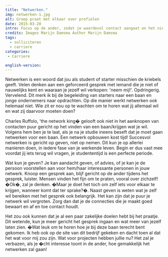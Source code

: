 ```yaml
---
title: "Netwerken."
img: netwerken-1.jpg
alt: Groep praat met elkaar over profielen
date: 2015-03-20
intro: Focus op de ander, zodat je waardevol contact aangaat en het niet geforceerd aanvoelt.
credits: Images Marijn Damsma Author Marijn Damsma
tags: 
  - solliciteren
  - carriere
categories:
 - Carriere

english-version: 
---
```


Netwerken is een woord dat jou als student of starter misschien de kriebels geeft. Velen denken aan een geforceerd gesprek met iemand die je niet of nauwelijks kent en waaraan je jezelf wil verkopen: 'neem mij!'. Opdringerig. Vervelend. Dit merk ik bij de begeleiding van starters naar een baan en jonge ondernemers naar opdrachten. Op die manier werkt netwerken ook helemaal niet. Wie zit er nou op te wachten om te horen wat jij allemaal wil en wat zij daarvoor moeten doen?



Charles Ruffolo, 'the network king� gelooft ook niet in het aanknopen van contacten puur gericht op het vinden van een baan/krijgen wat je wil. Volgens hem ben je te laat, als je na je studie ineens beseft dat je moet gaan netwerken voor een baan. Een netwerk opbouwen kost tijd! Succesvol netwerken is gericht op geven, niet op nemen. Dit kun je op allerlei manieren doen, in iedere fase van je werkende leven. Begin er dus vast mee voordat jij iets terug wil vragen, je studententijd is een perfecte periode.



Wat kun je geven? Je kan aandacht geven, of advies, of je kan je de persoon voorstellen aan voor hem/haar interessante personen in jouw netwerk. Knoop een gesprek aan, blijf gericht op de ander tijdens het gesprek, luister. Mensen vinden het fijn om te praten, vooral over zichzelf! �Ok�, zal je denken. �Maar je doet het toch om zelf iets voor elkaar te krijgen, wanneer komt dat ter sprake?�. Naast geven is weten wat je zelf wil bereiken met het gesprek ook belangrijk. Het kan zijn dat je puur je netwerk wil vergroten. Zorg dan dat je de connecties die je maakt goed bewaart en af en toe contact houdt.



Het zou ook kunnen dat je al een paar zakelijke doelen hebt bij het praatje. Dit wetende, kun je meer gericht het gesprek ingaan en wat meer van jezelf laten zien. �Wat leuk om te horen hoe je bij deze baan terecht bent gekomen. Ik heb ook op de site van dit bedrijf gekeken en dacht toen al dat het wat voor mij zou zijn. Wat voor projecten hebben jullie nu? Het zal je verbazen, als je �cht interesse toont in de ander, hoe gemakkelijk het netwerken zal gaan!
